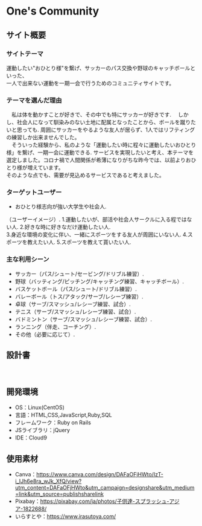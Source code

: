 # One's Community

## サイト概要

### サイトテーマ
運動したい"おひとり様"を繋げ、サッカーのパス交換や野球のキャッチボールといった、  
一人で出来ない運動を一期一会で行うためのコミュニティサイトです。  

### テーマを選んだ理由
　私は体を動かすことが好きで、その中でも特にサッカーが好きです.
　しかし、社会人になって馴染みのない土地に配属となったことから、ボールを蹴りたいと思っても. 
周囲にサッカーをやるような友人が居らず、1人ではリフティングの練習しか出来ませんでした。  
　そういった経験から、私のような「運動したい時に程々に運動したいおひとり様」を繋げ、一期一会に運動できる. 
サービスを実現したいと考え、本テーマを選定しました。コロナ禍で人間関係が希薄になりがちな昨今では、以前よりおひとり様が増えています。  
そのような点でも、需要が見込めるサービスであると考えました。  

### ターゲットユーザー
- おひとり様志向が強い大学生や社会人. 

（ユーザーイメージ）. 
1.運動したいが、部活や社会人サークルに入る程ではない人. 
2.好きな時に好きなだけ運動したい人.  
3.身近な環境の変化に伴い、一緒にスポーツをする友人が周囲にいない人. 
4.スポーツを教えたい人. 
5.スポーツを教えて貰いたい人. 

### 主な利用シーン
- サッカー（パス/シュート/セービング/ドリブル練習）.  
- 野球（バッティング/ピッチング/キャッチング練習、キャッチボール）. 
- バスケットボール（パス/シュート/ドリブル練習）. 
- バレーボール（トス/アタック/サーブ/レシーブ練習）. 
- 卓球（サーブ/スマッシュ/レシーブ練習、試合）. 
- テニス（サーブ/スマッシュ/レシーブ練習、試合）. 
- バドミントン（サーブ/スマッシュ/レシーブ練習、試合）.
- ランニング（伴走、コーチング）. 
- その他（必要に応じて）. 

## 設計書
　

## 開発環境
- OS：Linux(CentOS)
- 言語：HTML,CSS,JavaScript,Ruby,SQL
- フレームワーク：Ruby on Rails
- JSライブラリ：jQuery
- IDE：Cloud9

## 使用素材
- Canva：https://www.canva.com/design/DAFaOFjHWto/IzT-i_IJh6e8ra_wJk_XfQ/view?utm_content=DAFaOFjHWto&utm_campaign=designshare&utm_medium=link&utm_source=publishsharelink
- Pixabay：https://pixabay.com/ja/photos/子供達-スプラッシュ-アジア-1822688/
- いらすとや：https://www.irasutoya.com/